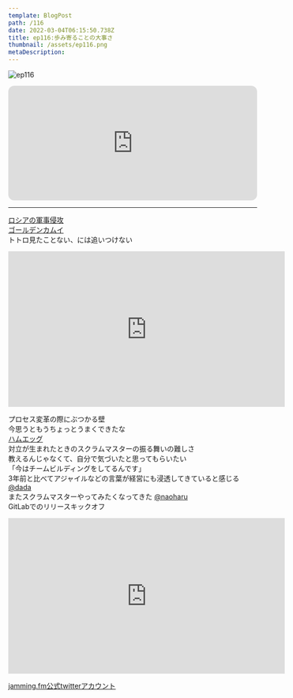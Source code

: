 ```yaml
---
template: BlogPost
path: /116
date: 2022-03-04T06:15:50.738Z
title: ep116:歩み寄ることの大事さ
thumbnail: /assets/ep116.png
metaDescription:
---
```

![ep116](/assets/ep116.png)

<iframe style="border-radius:12px" src="https://open.spotify.com/embed/episode/0UmCwrfRa0JEd0Bv6Cw8x7?utm_source=generator" width="100%" height="232" frameBorder="0" allowfullscreen="" allow="autoplay; clipboard-write; encrypted-media; fullscreen; picture-in-picture"></iframe>

***

[ロシアの軍事侵攻](https://www3.nhk.or.jp/news/word/0002039.html?word_result=%E3%82%A6%E3%82%AF%E3%83%A9%E3%82%A4%E3%83%8A%E6%83%85%E5%8B%A2&utm_int=all_header_tag_001)  
[ゴールデンカムイ](https://youngjump.jp/goldenkamuy/)  
トトロ見たことない、には追いつけない  
<iframe width="560" height="315" src="https://www.youtube.com/embed/GonPXvzfY1o" title="YouTube video player" frameborder="0" allow="accelerometer; autoplay; clipboard-write; encrypted-media; gyroscope; picture-in-picture" allowfullscreen></iframe>  

プロセス変革の際にぶつかる壁  
今思うともうちょっとうまくできたな  
[ハムエッグ](https://blog.a-know.me/entry/2015/06/24/215900)  
対立が生まれたときのスクラムマスターの振る舞いの難しさ  
教えるんじゃなくて、自分で気づいたと思ってもらいたい  
「今はチームビルディングをしてるんです」  
3年前と比べてアジャイルなどの言葉が経営にも浸透してきていると感じる [@dada](https://twitter.com/dada_ism)  
またスクラムマスターやってみたくなってきた [@naoharu](https://twitter.com/naoharu)  
GitLabでのリリースキックオフ
<iframe width="560" height="315" src="https://www.youtube.com/embed/6xhiRxdkZpY" title="YouTube video player" frameborder="0" allow="accelerometer; autoplay; clipboard-write; encrypted-media; gyroscope; picture-in-picture" allowfullscreen></iframe>  
  
[jamming.fm公式twitterアカウント](https://twitter.com/jammingfm)  


